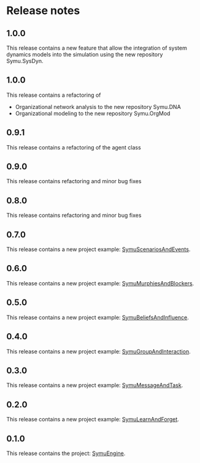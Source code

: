 # Release notes

## 1.0.0
This release contains a new feature that allow the integration of system dynamics models into the simulation using the new repository Symu.SysDyn.

## 1.0.0
This release contains a refactoring of 
* Organizational network analysis to the new repository Symu.DNA
* Organizational modeling to the new repository Symu.OrgMod

## 0.9.1
This release contains a refactoring of the agent class

## 0.9.0
This release contains refactoring and minor bug fixes

## 0.8.0
This release contains refactoring and minor bug fixes

## 0.7.0
This release contains a new project example:  [SymuScenariosAndEvents](https://github.com/lmorisse/Symu/tree/master/Symu%20examples/SymuScenariosAndEvents).

## 0.6.0
This release contains a new project example:  [SymuMurphiesAndBlockers](https://github.com/lmorisse/Symu/tree/master/Symu%20examples/SymuMurphiesAndBlockers).

## 0.5.0
This release contains a new project example:  [SymuBeliefsAndInfluence](https://github.com/lmorisse/Symu/tree/master/Symu%20examples/SymuBeliefsAndInfluence).

## 0.4.0
This release contains a new project example:  [SymuGroupAndInteraction](https://github.com/lmorisse/Symu/tree/master/Symu%20examples/SymuGroupAndInteraction).

## 0.3.0
This release contains a new project example: [SymuMessageAndTask](https://github.com/lmorisse/Symu/tree/master/Symu%20examples/SymuMessageAndTask).

## 0.2.0
This release contains a new project example: [SymuLearnAndForget](https://github.com/lmorisse/Symu/tree/master/Symu%20examples/SymuLearnAndForget).

## 0.1.0
This release contains the project: [SymuEngine](https://github.com/lmorisse/Symu/tree/master/Symu%20source%20code/SymuEngine).

